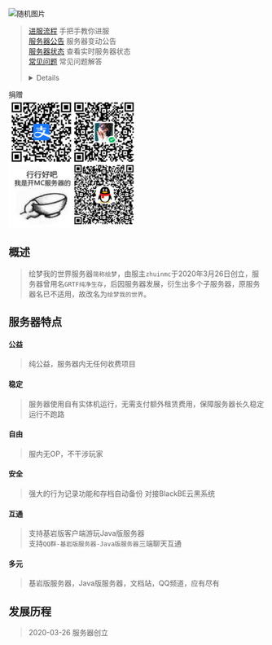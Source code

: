 ![随机图片](https://api.imlazy.ink/img)
> [进服流程](start) 手把手教你进服  
> [服务器公告](notice/) 服务器变动公告  
> [服务器状态](servers/motd) 查看实时服务器状态  
> [常见问题](FAQ) 常见问题解答  
> <details>
  <summary>捐赠</summary>
  <img src="./imgs/恰饭.jpg" width="50%" height="50%">
</details>

## 概述
> 绘梦我的世界服务器`简称绘梦`，由服主`zhuinmc`于2020年3月26日创立，服务器曾用名`GRTF纯净生存`，后因服务器发展，衍生出多个子服务器，原服务器名已不适用，故改名为`绘梦我的世界`。

## 服务器特点  

#### 公益
> 纯公益，服务器内无任何收费项目
#### 稳定
> 服务器使用自有实体机运行，无需支付额外租赁费用，保障服务器长久稳定运行不跑路
#### 自由
> 服内无OP，不干涉玩家
#### 安全
> 强大的行为记录功能和存档自动备份
> 对接BlackBE云黑系统
#### 互通
> 支持基岩版客户端游玩Java版服务器  
支持`QQ群-基岩版服务器-Java版服务器`三端聊天互通
#### 多元
> 基岩版服务器，Java版服务器，文档站，QQ频道，应有尽有

## 发展历程
> 2020-03-26  服务器创立  